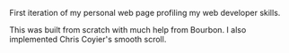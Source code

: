 First iteration of my personal web page profiling my web developer skills. 

This was built from scratch with much help from Bourbon. I also implemented Chris Coyier's smooth scroll.
